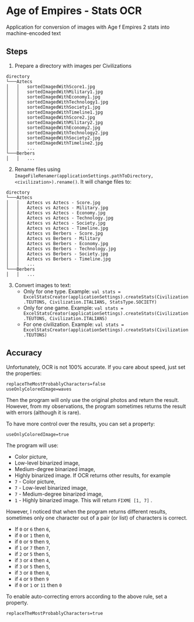 # Age of Empires - Stats OCR
Application for conversion of images with Age f Empires 2 stats into machine-encoded text

## Steps
1. Prepare a directory with images per Civilizations
```
directory
└───Aztecs
│   │   sortedImagedWithScore1.jpg
│   │   sortedImagedWithMilitary1.jpg
│   │   sortedImagedWithEconomy1.jpg
│   │   sortedImagedWithTechnology1.jpg
│   │   sortedImagedWithSociety1.jpg
│   │   sortedImagedWithTimeline1.jpg
│   │   sortedImagedWithScore2.jpg
│   │   sortedImagedWithMilitary2.jpg
│   │   sortedImagedWithEconomy2.jpg
│   │   sortedImagedWithTechnology2.jpg
│   │   sortedImagedWithSociety2.jpg
│   │   sortedImagedWithTimeline2.jpg
│   │   ...
└───Berbers
│   │   ...
```
2. Rename files using `ImageFileRenamer(applicationSettings.pathToDirectory, <civilization>).rename()`. It will change files to:
```
directory
└───Aztecs
│   │   Aztecs vs Aztecs - Score.jpg
│   │   Aztecs vs Aztecs - Military.jpg
│   │   Aztecs vs Aztecs - Economy.jpg
│   │   Aztecs vs Aztecs - Technology.jpg
│   │   Aztecs vs Aztecs - Society.jpg
│   │   Aztecs vs Aztecs - Timeline.jpg
│   │   Aztecs vs Berbers - Score.jpg
│   │   Aztecs vs Berbers - Military
│   │   Aztecs vs Berbers - Economy.jpg
│   │   Aztecs vs Berbers - Technology.jpg
│   │   Aztecs vs Berbers - Society.jpg
│   │   Aztecs vs Berbers - Timeline.jpg
│   │   ...
└───Berbers
│   │   ...
```
3. Convert images to text:
   * Only for one type. Example: `val stats = ExcelStatsCreator(applicationSettings).createStats(Civilization.TEUTONS, Civilization.ITALIANS, StatsType.SOCIETY)`
   * Only for one game. Example: `val stats = ExcelStatsCreator(applicationSettings).createStats(Civilization.TEUTONS, Civilization.ITALIANS)`
   * For one civilization. Example: `val stats = ExcelStatsCreator(applicationSettings).createStats(Civilization.TEUTONS)`

## Accuracy
Unfortunately, OCR is not 100% accurate. If you care about speed, just set the properties:
```
replaceTheMostProbablyCharacters=false
useOnlyColoredImage=waves
```
Then the program will only use the original photos and return the result. However, from my observations, the program sometimes returns the result with errors (although it is rare).

To have more control over the results, you can set a property:
```
useOnlyColoredImage=true
```
The program will use: 
- Color picture,
- Low-level binarized image,
- Medium-degree binarized image,
- Highly binarized image.
If OCR returns other results, for example 
- `7` - Color picture,
- `7` - Low-level binarized image,
- `7` - Medium-degree binarized image,
- `1` - Highly binarized image.
This will return `FIXME [1, 7]` .

However, I noticed that when the program returns different results, sometimes only one character out of a pair (or list) of characters is correct.
* If `0` or `6` then `6`,
* if `0` or `1` then `0`,
* if `0` or `9` then `9`,
* if `1` or `7` then `7`,
* if `2` or `5` then `5`,
* if `3` or `4` then `4`,
* if `3` or `5` then `5`,
* if `3` or `8` then `8`,
* if `4` or `9` then `9`
* if `0` or `1` or `11` then `0`

To enable auto-correcting errors according to the above rule, set a property.
```
replaceTheMostProbablyCharacters=true
```
